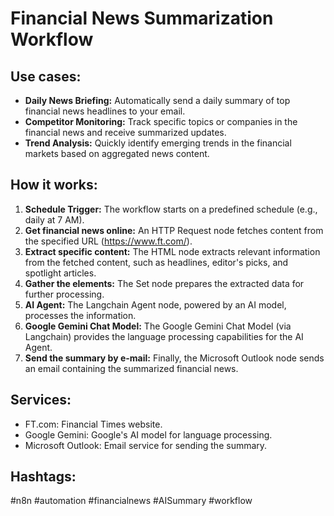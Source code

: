 # Financial News Summarization Workflow

## Use cases:

- **Daily News Briefing:** Automatically send a daily summary of top financial news headlines to your email.
- **Competitor Monitoring:**  Track specific topics or companies in the financial news and receive summarized updates.
- **Trend Analysis:** Quickly identify emerging trends in the financial markets based on aggregated news content.

## How it works:

1.  **Schedule Trigger:** The workflow starts on a predefined schedule (e.g., daily at 7 AM).
2.  **Get financial news online:**  An HTTP Request node fetches content from the specified URL (https://www.ft.com/).
3.  **Extract specific content:** The HTML node extracts relevant information from the fetched content, such as headlines, editor's picks, and spotlight articles.
4.  **Gather the elements:** The Set node prepares the extracted data for further processing.
5.  **AI Agent:** The Langchain Agent node, powered by an AI model, processes the information.
6. **Google Gemini Chat Model:** The Google Gemini Chat Model (via Langchain) provides the language processing capabilities for the AI Agent.
7.  **Send the summary by e-mail:** Finally, the Microsoft Outlook node sends an email containing the summarized financial news.

## Services:

-   FT.com: Financial Times website.
-   Google Gemini: Google's AI model for language processing.
-   Microsoft Outlook: Email service for sending the summary.

## Hashtags:

#n8n #automation #financialnews #AISummary #workflow
